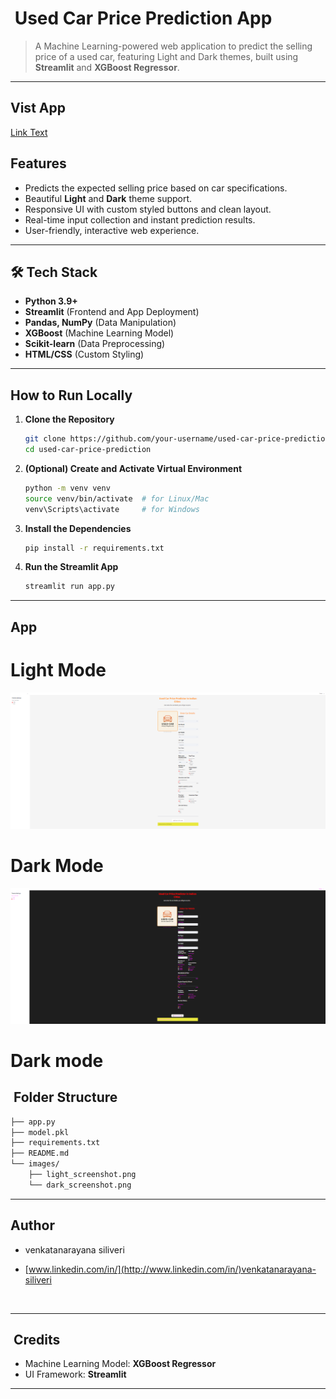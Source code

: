 #  Used Car Price Prediction App

> A Machine Learning-powered web application to predict the selling price of a used car, featuring Light and Dark themes, built using **Streamlit** and **XGBoost Regressor**.

---

## Vist App
  [Link Text](http://used-car-price-predictor-5emzhb5mqejedxyymqyba4.streamlit.app)

## Features

- Predicts the expected selling price based on car specifications.
- Beautiful **Light** and **Dark** theme support.
- Responsive UI with custom styled buttons and clean layout.
- Real-time input collection and instant prediction results.
- User-friendly, interactive web experience.

---

## 🛠️ Tech Stack

- **Python 3.9+**
- **Streamlit** (Frontend and App Deployment)
- **Pandas, NumPy** (Data Manipulation)
- **XGBoost** (Machine Learning Model)
- **Scikit-learn** (Data Preprocessing)
- **HTML/CSS** (Custom Styling)



---

## How to Run Locally

1. **Clone the Repository**

   ```bash
   git clone https://github.com/your-username/used-car-price-prediction.git
   cd used-car-price-prediction
   ```

2. **(Optional) Create and Activate Virtual Environment**

   ```bash
   python -m venv venv
   source venv/bin/activate  # for Linux/Mac
   venv\Scripts\activate     # for Windows
   ```

3. **Install the Dependencies**

   ```bash
   pip install -r requirements.txt
   ```

4. **Run the Streamlit App**

   ```bash
   streamlit run app.py
   ```

---

## App

  # Light Mode 

  ![My Project Screenshot](light_mode.png)

  # Dark Mode

  ![My Project Screenshot](dark_mode.png)


# Dark mode

##  Folder Structure

```bash
├── app.py
├── model.pkl
├── requirements.txt
├── README.md
└── images/
    ├── light_screenshot.png
    └── dark_screenshot.png
```

---

## Author

- venkatanarayana siliveri
- [www.linkedin.com/in/](http://www.linkedin.com/in/)venkatanarayana-siliveri

   

---

##  Credits

- Machine Learning Model: **XGBoost Regressor**
- UI Framework: **Streamlit**

---

